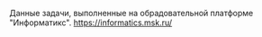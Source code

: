 Данные задачи, выполненные на обрадовательной платформе "Информатикс". 
https://informatics.msk.ru/
